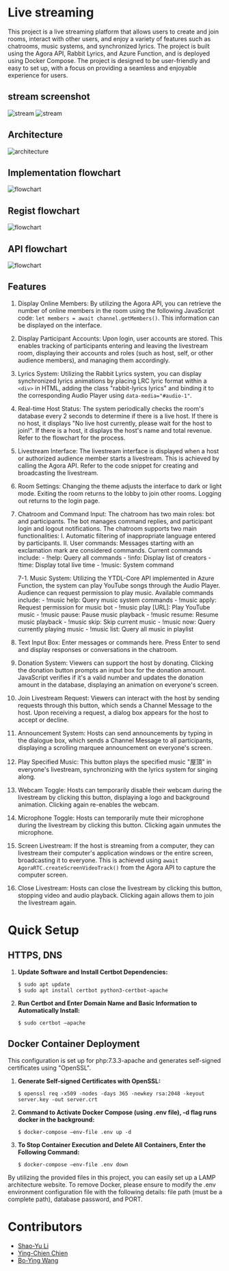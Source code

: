 # Live streaming

This project is a live streaming platform that allows users to create and join rooms, interact with other users, and enjoy a variety of features such as chatrooms, music systems, and synchronized lyrics. The project is built using the Agora API, Rabbit Lyrics, and Azure Function, and is deployed using Docker Compose. The project is designed to be user-friendly and easy to set up, with a focus on providing a seamless and enjoyable experience for users.

## stream screenshot
![stream](pic/screenshot.png)
![stream](pic/screenshot2.png)

## Architecture
![architecture](pic/System%20architecture%20diagram.png)

## Implementation flowchart
![flowchart](pic/Implementation%20process.png)

## Regist flowchart
![flowchart](pic/login%20flow%20chart.png)

## API flowchart
![flowchart](pic/API%20chart.png)

## Features

1. Display Online Members: By utilizing the Agora API, you can retrieve the number of online members in the room using the following JavaScript code: `let members = await channel.getMembers()`. This information can be displayed on the interface.

2. Display Participant Accounts: Upon login, user accounts are stored. This enables tracking of participants entering and leaving the livestream room, displaying their accounts and roles (such as host, self, or other audience members), and managing them accordingly.

3. Lyrics System: Utilizing the Rabbit Lyrics system, you can display synchronized lyrics animations by placing LRC lyric format within a `<div>` in HTML, adding the class "rabbit-lyrics lyrics" and binding it to the corresponding Audio Player using `data-media="#audio-1"`.

4. Real-time Host Status: The system periodically checks the room's database every 2 seconds to determine if there is a live host. If there is no host, it displays "No live host currently, please wait for the host to join!". If there is a host, it displays the host's name and total revenue. Refer to the flowchart for the process.

5. Livestream Interface: The livestream interface is displayed when a host or authorized audience member starts a livestream. This is achieved by calling the Agora API. Refer to the code snippet for creating and broadcasting the livestream.

6. Room Settings: Changing the theme adjusts the interface to dark or light mode. Exiting the room returns to the lobby to join other rooms. Logging out returns to the login page.

7. Chatroom and Command Input: The chatroom has two main roles: bot and participants. The bot manages command replies, and participant login and logout notifications. The chatroom supports two main functionalities:
   I. Automatic filtering of inappropriate language entered by participants.
   II. User commands: Messages starting with an exclamation mark are considered commands. Current commands include:
       - !help: Query all commands
       - !info: Display list of creators
       - !time: Display total live time
       - !music: System command

   7-1. Music System: Utilizing the YTDL-Core API implemented in Azure Function, the system can play YouTube songs through the Audio Player. Audience can request permission to play music. Available commands include:
       - !music help: Query music system commands
       - !music apply: Request permission for music bot
       - !music play [URL]: Play YouTube music
       - !music pause: Pause music playback
       - !music resume: Resume music playback
       - !music skip: Skip current music
       - !music now: Query currently playing music
       - !music list: Query all music in playlist

8. Text Input Box: Enter messages or commands here. Press Enter to send and display responses or conversations in the chatroom.

9. Donation System: Viewers can support the host by donating. Clicking the donation button prompts an input box for the donation amount. JavaScript verifies if it's a valid number and updates the donation amount in the database, displaying an animation on everyone's screen.

10. Join Livestream Request: Viewers can interact with the host by sending requests through this button, which sends a Channel Message to the host. Upon receiving a request, a dialog box appears for the host to accept or decline.

11. Announcement System: Hosts can send announcements by typing in the dialogue box, which sends a Channel Message to all participants, displaying a scrolling marquee announcement on everyone's screen.

12. Play Specified Music: This button plays the specified music "屋頂" in everyone's livestream, synchronizing with the lyrics system for singing along.

13. Webcam Toggle: Hosts can temporarily disable their webcam during the livestream by clicking this button, displaying a logo and background animation. Clicking again re-enables the webcam.

14. Microphone Toggle: Hosts can temporarily mute their microphone during the livestream by clicking this button. Clicking again unmutes the microphone.

15. Screen Livestream: If the host is streaming from a computer, they can livestream their computer's application windows or the entire screen, broadcasting it to everyone. This is achieved using `await AgoraRTC.createScreenVideoTrack()` from the Agora API to capture the computer screen.

16. Close Livestream: Hosts can close the livestream by clicking this button, stopping video and audio playback. Clicking again allows them to join the livestream again.


# Quick Setup

## HTTPS, DNS

1. **Update Software and Install Certbot Dependencies:**
    ```
    $ sudo apt update
    $ sudo apt install certbot python3-certbot-apache
    ```

2. **Run Certbot and Enter Domain Name and Basic Information to Automatically Install:**
    ```
    $ sudo certbot –apache
    ```

## Docker Container Deployment

This configuration is set up for php:7.3.3-apache and generates self-signed certificates using "OpenSSL".

1. **Generate Self-signed Certificates with OpenSSL:**
    ```
    $ openssl req -x509 -nodes -days 365 -newkey rsa:2048 -keyout server.key -out server.crt
    ```

2. **Command to Activate Docker Compose (using .env file), -d flag runs docker in the background:**
    ```
    $ docker-compose –env-file .env up -d
    ```

3. **To Stop Container Execution and Delete All Containers, Enter the Following Command:**
    ```
    $ docker-compose –env-file .env down
    ```

By utilizing the provided files in this project, you can easily set up a LAMP architecture website. To remove Docker, please ensure to modify the .env environment configuration file with the following details: file path (must be a complete path), database password, and PORT.


# Contributors

- [Shao-Yu Li]( )
- [Ying-Chien Chien]( )
- [Bo-Ying Wang]( )